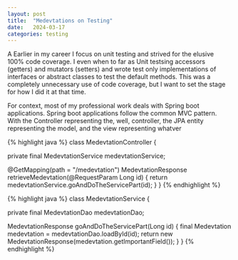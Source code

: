 ```yaml
---
layout: post
title:  "Medevtations on Testing"
date:   2024-03-17
categories: testing
---
```


A
Earlier in my career I focus on unit testing and strived for the elusive 100% code coverage. I even when to far as Unit testsing accessors (getters) and mutators (setters) and wrote test only implementations of interfaces or abstract classes to test the default methods. This was a completely unnecessary use of code coverage, but I want to set the stage for how I did it at that time.

For context, most of my professional work deals with Spring boot applications. Spring boot applications follow the common MVC pattern. With the Controller representing the, well, controller, the JPA entity representing the model, and the view representing whatver

{% highlight java %}
class MedevtationController {

  private final MedevtationService medevtationService;

  @GetMapping(path = "/medevtation")
  MedevtationResponse retrieveMedevtation(@RequestParam Long id) {
    return medevtationService.goAndDoTheServicePart(id);
  }
}
{% endhighlight %}

{% highlight java %}
class MedevtationService {

  private final MedevtationDao medevtationDao;

  MedevtationResponse goAndDoTheServicePart(Long id) {
    final Medevtation medevtation = medevtationDao.loadById(id);
    return new MedevtationResponse(medevtation.getImportantField());
  }
}
{% endhighlight %}